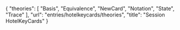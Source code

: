 {
    "theories": [
        "Basis",
        "Equivalence",
        "NewCard",
        "Notation",
        "State",
        "Trace"
    ],
    "url": "entries/hotelkeycards/theories",
    "title": "Session HotelKeyCards"
}